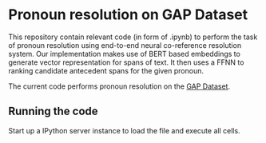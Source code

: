 # Pronoun resolution on GAP Dataset

This repository contain relevant code (in form of .ipynb) to perform the task of pronoun resolution using end-to-end neural co-reference resolution system. Our implementation makes use of BERT based embeddings to generate vector representation for spans of text. It then uses a FFNN to ranking candidate antecedent spans for the given pronoun.

The current code performs pronoun resolution on the [GAP Dataset](https://github.com/google-research-datasets/gap-coreference).

## Running the code
Start up a IPython server instance to load the file and execute all cells.
